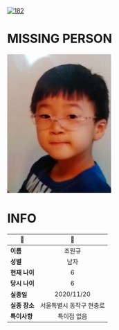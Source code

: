 [![182](https://img.shields.io/badge/%EC%8B%A4%EC%A2%85%EC%8B%A0%EA%B3%A0%EB%8A%94%20%EA%B5%AD%EB%B2%88%EC%97%86%EC%9D%B4-182-blue)](http://safe182.go.kr/index.do)

# MISSING PERSON

<img src="./missing_person.jpg">

# INFO

|🔑|💎|
|--|:--:|
|**이름**|조원규|
|**성별**|남자|
|**현재 나이**|6|
|**당시 나이**|6|
|**실종일**|2020/11/20|
|**실종 장소**|서울특별시 동작구 현충로 |
|**특이사항**|특이점 없음|
